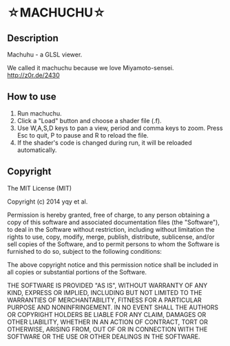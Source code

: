 ☆MACHUCHU☆
==========

Description
-----------
Machuhu - a GLSL viewer.

We called it machuchu because we love Miyamoto-sensei.
http://z0r.de/2430

How to use
----------
1. Run machuchu.
2. Click a "Load" button and choose a shader file (.f).
3. Use W,A,S,D keys to pan a view, period and comma keys to zoom. Press Esc to quit, P to pause and R to reload the file. 
4. If the shader's code is changed during run, it will be reloaded automatically.


Copyright
---------
The MIT License (MIT)

Copyright (c) 2014 yqy et al.

Permission is hereby granted, free of charge, to any person obtaining a copy
of this software and associated documentation files (the "Software"), to deal
in the Software without restriction, including without limitation the rights
to use, copy, modify, merge, publish, distribute, sublicense, and/or sell
copies of the Software, and to permit persons to whom the Software is
furnished to do so, subject to the following conditions:

The above copyright notice and this permission notice shall be included in
all copies or substantial portions of the Software.

THE SOFTWARE IS PROVIDED "AS IS", WITHOUT WARRANTY OF ANY KIND, EXPRESS OR
IMPLIED, INCLUDING BUT NOT LIMITED TO THE WARRANTIES OF MERCHANTABILITY,
FITNESS FOR A PARTICULAR PURPOSE AND NONINFRINGEMENT. IN NO EVENT SHALL THE
AUTHORS OR COPYRIGHT HOLDERS BE LIABLE FOR ANY CLAIM, DAMAGES OR OTHER
LIABILITY, WHETHER IN AN ACTION OF CONTRACT, TORT OR OTHERWISE, ARISING FROM,
OUT OF OR IN CONNECTION WITH THE SOFTWARE OR THE USE OR OTHER DEALINGS IN
THE SOFTWARE.
